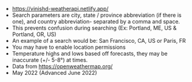 - https://vinishd-weatherapi.netlify.app/
- Search parameters are city, state / province abbreviation (if there is one), and country abbreviation- separated by a comma and space.
- This prevents confusion during searching (Ex: Portland, ME, US & Portland, OR, US)
- An example of a search would be: San Francisco, CA, US or Paris, FR
- You may have to enable location permissions
- Temperature highs and lows based off forecasts, they may be inaccurate (+/- 5-8°) at times.
- Data from https://openweathermap.org/
- May 2022 (Advanced June 2022)
